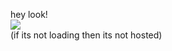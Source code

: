 hey look!\
<img src="https://stats-svg-api.vercel.app/pranavgnn"/>\
(if its not loading then its not hosted)